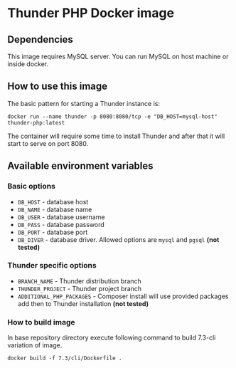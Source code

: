 # Thunder PHP Docker image

## Dependencies

This image requires MySQL server. You can run MySQL on host machine or inside docker.

## How to use this image

The basic pattern for starting a Thunder instance is:

`docker run --name thunder -p 8080:8080/tcp -e "DB_HOST=mysql-host" thunder-php:latest`

The container will require some time to install Thunder and after that it will start to serve on port 8080.

## Available environment variables

### Basic options

- `DB_HOST` - database host
- `DB_NAME` - database name
- `DB_USER` - database username
- `DB_PASS` - database password
- `DB_PORT` - database port
- `DB_DIVER` - database driver. Allowed options are `mysql` and `pgsql` **(not tested)**

### Thunder specific options

- `BRANCH_NAME` - Thunder distribution branch
- `THUNDER_PROJECT` - Thunder project branch
- `ADDITIONAL_PHP_PACKAGES` - Composer install will use provided packages add then to Thunder installation **(not tested)**

### How to build image

In base repository directory execute following command to build 7.3-cli variation of image.

`docker build -f 7.3/cli/Dockerfile .`
